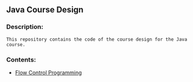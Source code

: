 ## Java Course Design
### Description:
```
This repository contains the code of the course design for the Java course.
```
### Contents:
- [Flow Control Programming](https://github.com/xuyq19/JavaCourseDesign/tree/master/src/lesson1)